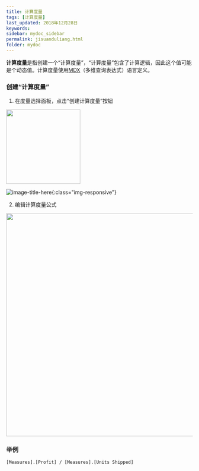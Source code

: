 ```yaml
---
title: 计算度量
tags: [计算度量]
last_updated: 2018年12月28日
keywords: 
sidebar: mydoc_sidebar
permalink: jisuanduliang.html
folder: mydoc
---
```


**计算度量**是指创建一个“计算度量”，“计算度量”包含了计算逻辑，因此这个值可能是个动态值。计算度量使用[MDX](https://mondrian.pentaho.com/documentation/mdx.php)（多维查询表达式）语言定义。

### 创建“计算度量”

1. 在度量选择面板，点击“创建计算度量”按钮

<p align="left">
    <img src="https://dataforhelp.github.io/images/jisuanziduan/jisuanduliang/jisuanduliang-1.png"  width="200" >
</p>

![image-title-here](https://dataforhelp.github.io/images/jisuanziduan/jisuanduliang/jisuanduliang-1.png){:class="img-responsive"}

2. 编辑计算度量公式

<p align="left">
    <img src="https://dataforhelp.github.io/images/jisuanziduan/jisuanduliang/jisuanduliang-2.png"  width="600" >
</p>

### 举例

```
[Measures].[Profit] / [Measures].[Units Shipped]
```

